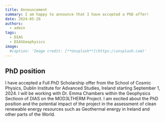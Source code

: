 ```yaml
---
title: Announcement
summary: I am happy to announce that I have accepted a PhD offer!
date: 2024-05-26
authors:
  - admin
tags:
  - DIAS
  - DIASGeophysics
image:
  #caption: 'Image credit: [**Unsplash**](https://unsplash.com)'
---
```

## PhD position
I have accepted a Full PhD Scholarship offer from the School of Cosmic Physics, Dublin Institute for Advanced Studies, Ireland starting September 1, 2024.
I will be working with Dr. Emma Chambers within the Geophysics Sectioon of DIAS on the MOD3LTHERM Project. I am excited about the PhD position and the potential impact of the project in the assessment of clean renewable energy resources such as Geothermal energy in Ireland and other parts of the World.



